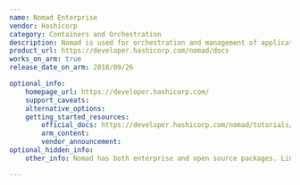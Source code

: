 ```yaml
---
name: Nomad Enterprise
vendor: Hashicorp
category: Containers and Orchestration
description: Nomad is used for orchestration and management of application deployments. Enterprise support includes additional collaboration, operations, and governance features.
product_url: https://developer.hashicorp.com/nomad/docs
works_on_arm: true
release_date_on_arm: 2018/09/26

optional_info:
    homepage_url: https://developer.hashicorp.com/
    support_caveats:
    alternative_options:
    getting_started_resources:
        official_docs: https://developer.hashicorp.com/nomad/tutorials/enterprise/hashicorp-enterprise-license?ajs_aid=897c4292-0b49-4743-bdb8-3ac2d5db38df&product_intent=nomad
        arm_content:
        vendor_announcement:
optional_hidden_info:
    other_info: Nomad has both enterprise and open source packages. Link here - releases.hashicorp.com/nomad/    supports Arm when building from source, as indicated here- https://gist.github.com/GusAntoniassi/5ad2046324d009a9aaf89b662a0ebf79     support verified here - https://archlinuxarm.org/packages/aarch64/nomad

---
```

